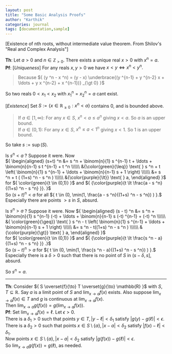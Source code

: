 ```yaml
---
layout: post
title: "Some Basic Analysis Proofs"
author: "Karthik"
categories: journal
tags: [documentation,sample]
---
```


[Existence of nth roots, without intermediate value theorem. From Shilov's "Real and Complex Analysis"] 

**Th**: Let $a \gt 0$ and $n \in \mathbb{Z} _{\gt 0}.$ There exists a unique real $x \gt 0$ with $x ^n = a.$   
**Pf**: [*Uniqueness*] For any reals $x, y \gt 0$ we have ${ x \lt y \iff x ^n \lt y ^n}.$   
> Because ${ (y ^n - x ^n) = (y - x) \underbrace{(y ^{n-1} + y ^{n-2} x + \ldots + y x ^{n-2} + x ^{n-1})} _{\gt 0} }$ 

So two reals ${0 \lt x _1 \lt x _2}$ with ${x _1 ^n = x _2 ^n = a}$ cant exist.
   
[*Existence*] Set ${ S := \lbrace x \in \mathbb{R} _{\geq 0} : x ^n \lt a \rbrace   }$ contains $0,$ and is bounded above.   
> If ${ a \in [1, \infty) }$: For any $x \in S,$  ${ x ^n \lt a \leq a ^n }$ giving ${ x \lt a }.$ So $a$ is an upper bound.   
> If ${ a \in (0,1) }$: For any $x \in S,$ ${ x ^n \leq a \lt 1 ^n }$ giving $x \lt 1.$ So $1$ is an upper bound. 

So take ${ s := \sup(S) }.$  
 
Is $s ^n \lt a$ ? Suppose it were. Now   
${ \begin{aligned} (s+t) ^n &=  s ^n + \binom{n}{1} s ^{n-1} t + \ldots + \binom{n}{n-1} s t ^{n-1} + t ^n \\\\\\ &{\color{green}{\leq}} \text{ } s ^n + t \left( \binom{n}{1} s ^{n-1} + \ldots + \binom{n}{n-1} s + 1  \right) \\\\\\ &= s ^n + t ( (1+s) ^n - s ^n ) \\\\\\ &{\color{purple}{\lt}} \text{ } a, \end{aligned} }$   
for ${ \color{green}{t \in (0,1)} }$ and ${ {\color{purple}{t \lt \frac{a - s ^n}{(1+s) ^n - s ^n} }}. }$   
So $(s+t) ^n \lt a$ for all ${ t \in (0, \min(1, \frac{a - s ^n}{(1+s) ^n - s ^n})  ) }.$ Especially there are points $\gt s$ in $S,$ absurd.

Is $s ^n \gt a$ ? Suppose it were. Now ${ \begin{aligned} (s - t) ^n &= s ^n + \binom{n}{1} s ^{n-1} (-t) + \ldots + \binom{n}{n-1} s (-t) ^{n-1} + (-t) ^n \\\\\\ &{ \color{green}{\geq}} \text{ } s ^n - t \left( \binom{n}{1} s ^{n-1} + \ldots + \binom{n}{n-1} s + 1  \right) \\\\\\ &= s ^n - t((1+s) ^n - s ^n ) \\\\\\ &{\color{purple}{\gt}} \text{ } a,    \end{aligned} }$   
for ${ \color{green}{t \in (0,1)} }$ and ${ {\color{purple}{t \lt \frac{s ^n - a}{(1+s) ^n - s ^n} }} .}$   
So $(s-t) ^n \gt a$ for ${ t \in (0, \min(1, \frac{s ^n - a}{(1+s) ^n - s ^n}) ) }.$ Especially there is a $\delta \gt 0$ such that there is no point of $S$ in $(s - \delta, s],$ absurd. 

So $s ^n = a.$ 

---

**Th**: Consider ${ S \overset{f}{\to} T \overset{g}{\to} \mathbb{R} }$ with ${ S,T \subseteq \mathbb{R} }.$ Say $a$ is a limit point of $S$ and ${ \lim _{x \to a } f(x) }$ exists. Also suppose ${ \lim _{x \to a} f(x) \in T }$ and $g$ is continuous at $\lim _{x \to a} f(x).$   
Then ${ \lim _{x \to a} g(f(x)) = g( \lim _{x \to a} f(x) ) }.$   
**Pf**: Set ${ \lim _{x \to a} f(x) = \ell }.$ Let ${ \epsilon \gt 0 }.$   
There is a ${ \delta _1 \gt 0 }$ such that points ${ y \in T, \vert y - \ell \vert \lt \delta _1 }$ satisfy ${ \vert g(y) - g(\ell) \vert \lt \epsilon. }$   
There is a ${\delta _2 \gt 0 }$ such that points ${ x \in S \setminus \lbrace a \rbrace, \vert x - a \vert \lt \delta _2 }$ satisfy ${ \vert f(x) - \ell \vert \lt \delta _1.}$   
Now points ${ x \in S \setminus \lbrace a \rbrace, \vert x - a \vert \lt \delta _2 }$ satisfy ${ \vert g(f(x)) - g(\ell) \vert \lt \epsilon }.$   
So ${ \lim _{x \to a} g(f(x)) = g(\ell) },$ as needed. 

